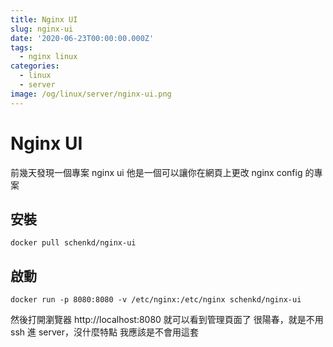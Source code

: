 ```yaml
---
title: Nginx UI
slug: nginx-ui
date: '2020-06-23T00:00:00.000Z'
tags:
  - nginx linux
categories:
  - linux
  - server
image: /og/linux/server/nginx-ui.png
---
```


# Nginx UI

前幾天發現一個專案 nginx ui
他是一個可以讓你在網頁上更改 nginx config 的專案

## 安裝

```
docker pull schenkd/nginx-ui
```

## 啟動

```
docker run -p 8080:8080 -v /etc/nginx:/etc/nginx schenkd/nginx-ui
```

然後打開瀏覽器 http://localhost:8080 就可以看到管理頁面了
很陽春，就是不用 ssh 進 server，沒什麼特點
我應該是不會用這套
